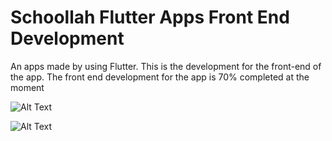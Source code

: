# Schoollah Flutter Apps Front End Development

An apps made by using Flutter. This is the development for the front-end of the app. The front end development for the app is 70% completed at the moment

![Alt Text](https://media.giphy.com/media/UQOK0IavrNzPdCO3fG/giphy.gif)

![Alt Text](https://media.giphy.com/media/mFwvvXobzfFhu4wCDa/giphy.gif)
